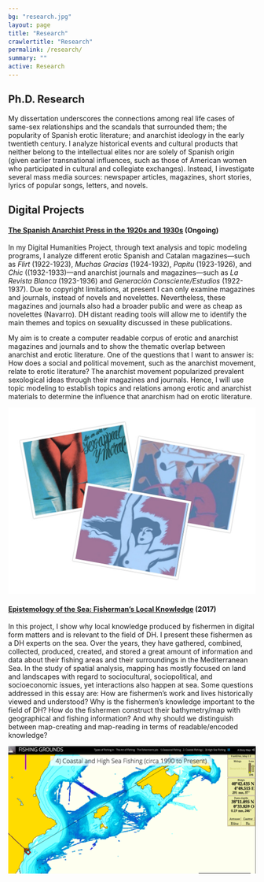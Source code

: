 ```yaml
---
bg: "research.jpg"
layout: page
title: "Research"
crawlertitle: "Research"
permalink: /research/
summary: ""
active: Research
---
```


## Ph.D. Research 

My dissertation underscores the connections among real life cases of same-sex relationships and the scandals that surrounded them; the popularity of Spanish erotic literature; and anarchist ideology in the early twentieth century. I analyze historical events and cultural products that neither belong to the intellectual elites nor are solely of Spanish origin (given earlier transnational influences, such as those of American women who participated in cultural and collegiate exchanges). Instead, I investigate several mass media sources: newspaper articles, magazines, short stories, lyrics of popular songs, letters, and novels. 


## Digital Projects

#### [The Spanish Anarchist Press in the 1920s and 1930s](/research/Spanish_Press_Project/index.html) (Ongoing)

In my Digital Humanities Project, through text analysis and topic modeling programs, I analyze different erotic Spanish and Catalan magazines—such as *Flirt* (1922-1923), *Muchas Gracias* (1924-1932), *Papitu* (1923-1926), and *Chic* ((1932-1933)—and anarchist journals and magazines—such as *La Revista Blanca* (1923-1936) and *Generación Consciente/Estudios* (1922-1937). Due to copyright limitations, at present I can only examine magazines and journals, instead of novels and novelettes. Nevertheless, these magazines and journals also had a broader public and were as cheap as novelettes (Navarro). DH distant reading tools will allow me to identify the main themes and topics on sexuality discussed in these publications.

My aim is to create a computer readable corpus of erotic and anarchist magazines and journals and to show the thematic overlap between anarchist and erotic literature. One of the questions that I want to answer is: How does a social and political movement, such as the anarchist movement, relate to erotic literature? The anarchist movement popularized prevalent sexological ideas through their magazines and journals. Hence, I will use topic modeling to establish topics and relations among erotic and anarchist materials to determine the influence that anarchism had on erotic literature. 

![Collage](/assets/images/collage.jpg "Collage")  

#### [Epistemology of the Sea: Fisherman’s Local Knowledge](https://umiami.maps.arcgis.com/apps/Cascade/index.html?appid=6d28d3b47f584d9795457d281c019420) (2017)

In this project, I show why local knowledge produced by fishermen in digital form matters and is relevant to the field of DH. I present these fishermen as a DH experts on the sea. Over the years, they have gathered, combined, collected, produced, created, and stored a great amount of information and data about their fishing areas and their surroundings in the Mediterranean Sea. In the study of spatial analysis, mapping has mostly focused on land and landscapes with regard to sociocultural, sociopolitical, and socioeconomic issues, yet interactions also happen at sea. Some questions addressed in this essay are: How are fishermen’s work and lives historically viewed and understood? Why is the fishermen’s knowledge important to the field of DH? How do the fishermen construct their bathymetry/map with geographical and fishing information? And why should we distinguish between map-creating and map-reading in terms of readable/encoded knowledge? 


![Fishermans](/assets/images/fishermen.png "Fisherman")



